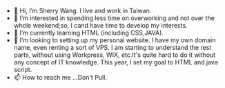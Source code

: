 - 👋 Hi, I’m Sherry Wang. I live and work in Taiwan. 
- 👀 I’m interested in spending less time on overworking and not over the whole weekend;so, I cand have time to develop my interests.
- 🌱 I’m currently learning HTML (including CSS,JAVA).
- 💞️ I’m looking to setting up my personal website. I have my own domain name, even renting a sort of VPS. I am starting to understand the rest parts, without using Workpress, WIX, etc.It's quite hard to do it without any concept of IT knowledge. This year, I set my goal to HTML and java script. 
- 📫 How to reach me ...Don't Pull.

<!---
ssuying123/ssuying123 is a ✨ special ✨ repository because its `README.md` (this file) appears on your GitHub profile.
You can click the Preview link to take a look at your changes.
--->
